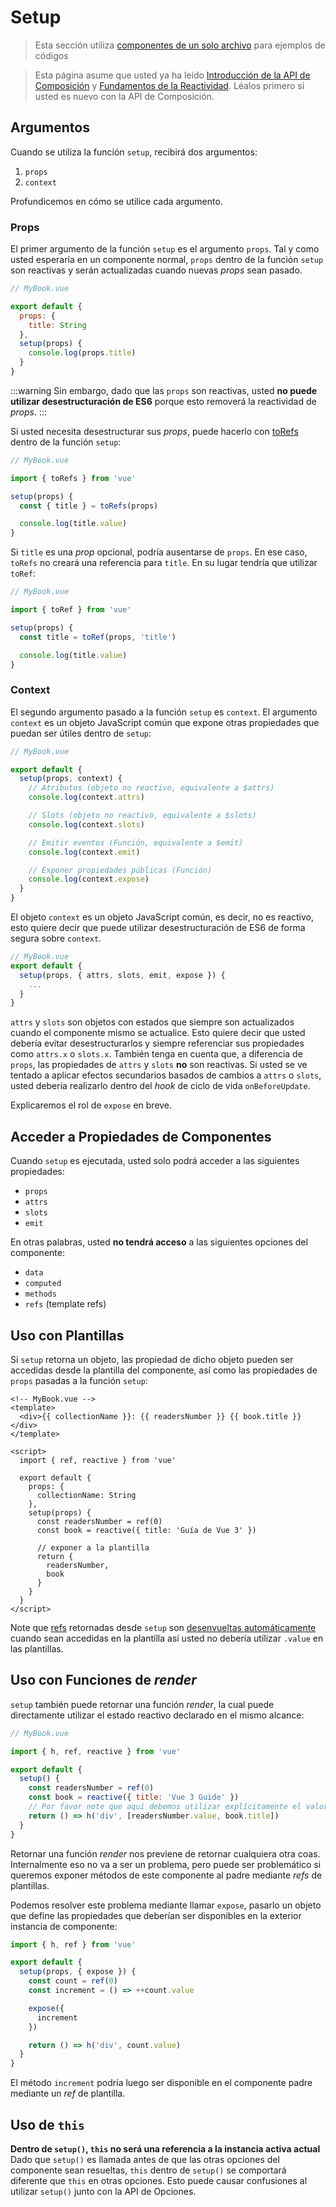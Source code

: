 # Setup

> Esta sección utiliza [componentes de un solo archivo](single-file-component.html) para ejemplos de códigos

> Esta página asume que usted ya ha leído [Introducción de la API de Composición](composition-api-introduction.html) y [Fundamentos de la Reactividad](reactivity-fundamentals.html). Léalos primero si usted es nuevo con la API de Composición.

## Argumentos

Cuando se utiliza la función `setup`, recibirá dos argumentos:

1. `props`
2. `context`

Profundicemos en cómo se utilice cada argumento.

### Props

El primer argumento de la función `setup` es el argumento `props`. Tal y como usted esperaría en un componente normal, `props` dentro de la función `setup` son reactivas y serán actualizadas cuando nuevas _props_ sean pasado.

```js
// MyBook.vue

export default {
  props: {
    title: String
  },
  setup(props) {
    console.log(props.title)
  }
}
```

:::warning
Sin embargo, dado que las `props` son reactivas, usted **no puede utilizar desestructuración de ES6** porque esto removerá la reactividad de _props_.
:::

Si usted necesita desestructurar sus _props_, puede hacerlo con [toRefs](reactivity-fundamentals.html#destructuring-reactive-state) dentro de la función `setup`:

```js
// MyBook.vue

import { toRefs } from 'vue'

setup(props) {
  const { title } = toRefs(props)

  console.log(title.value)
}
```

Si `title` es una _prop_ opcional, podría ausentarse de `props`. En ese caso, `toRefs` no creará una referencia para `title`. En su lugar tendría que utilizar `toRef`:

```js
// MyBook.vue

import { toRef } from 'vue'

setup(props) {
  const title = toRef(props, 'title')

  console.log(title.value)
}
```

### Context

El segundo argumento pasado a la función `setup` es `context`. El argumento `context` es un objeto JavaScript común que expone otras propiedades que puedan ser útiles dentro de `setup`:

```js
// MyBook.vue

export default {
  setup(props, context) {
    // Atributos (objeto no reactivo, equivalente a $attrs)
    console.log(context.attrs)

    // Slots (objeto no reactivo, equivalente a $slots)
    console.log(context.slots)

    // Emitir eventos (Función, equivalente a $emit)
    console.log(context.emit)

    // Exponer propiedades públicas (Función)
    console.log(context.expose)
  }
}
```

El objeto `context` es un objeto JavaScript común, es decir, no es reactivo, esto quiere decir que puede utilizar desestructuración de ES6 de forma segura sobre `context`.

```js
// MyBook.vue
export default {
  setup(props, { attrs, slots, emit, expose }) {
    ...
  }
}
```

`attrs` y `slots` son objetos con estados que siempre son actualizados cuando el componente mismo se actualice. Esto quiere decir que usted debería evitar desestructurarlos y siempre referenciar sus propiedades como `attrs.x` o `slots.x`. También tenga en cuenta que, a diferencia de `props`, las propiedades de `attrs` y `slots` **no** son reactivas. Si usted se ve tentado a aplicar efectos secundarios basados de cambios a `attrs` o `slots`, usted debería realizarlo dentro del _hook_ de ciclo de vida `onBeforeUpdate`.

Explicaremos el rol de `expose` en breve.

## Acceder a Propiedades de Componentes

Cuando `setup` es ejecutada, usted solo podrá acceder a las siguientes propiedades:

- `props`
- `attrs`
- `slots`
- `emit`

En otras palabras, usted **no tendrá acceso** a las siguientes opciones del componente:

- `data`
- `computed`
- `methods`
- `refs` (template refs)

## Uso con Plantillas

Si `setup` retorna un objeto, las propiedad de dicho objeto pueden ser accedidas desde la plantilla del componente, así como las propiedades de `props` pasadas a la función `setup`:

```vue-html
<!-- MyBook.vue -->
<template>
  <div>{{ collectionName }}: {{ readersNumber }} {{ book.title }}</div>
</template>

<script>
  import { ref, reactive } from 'vue'

  export default {
    props: {
      collectionName: String
    },
    setup(props) {
      const readersNumber = ref(0)
      const book = reactive({ title: 'Guía de Vue 3' })

      // exponer a la plantilla
      return {
        readersNumber,
        book
      }
    }
  }
</script>
```

Note que [refs](../api/refs-api.html#ref) retornadas desde `setup` son [desenvueltas automáticamente](/guide/reactivity-fundamentals.html#ref-unwrapping) cuando sean accedidas en la plantilla así usted no debería utilizar `.value` en las plantillas.

## Uso con Funciones de _render_

`setup` también puede retornar una función _render_, la cual puede directamente utilizar el estado reactivo declarado en el mismo alcance:

```js
// MyBook.vue

import { h, ref, reactive } from 'vue'

export default {
  setup() {
    const readersNumber = ref(0)
    const book = reactive({ title: 'Vue 3 Guide' })
    // Por favor note que aquí debemos utilizar explícitamente el valor de _ref_
    return () => h('div', [readersNumber.value, book.title])
  }
}
```

Retornar una función _render_ nos previene de retornar cualquiera otra coas. Internalmente eso no va a ser un problema, pero puede ser problemático si queremos exponer métodos de este componente al padre mediante _refs_ de plantillas.

Podemos resolver este problema mediante llamar `expose`, pasarlo un objeto que define las propiedades que deberían ser disponibles en la exterior instancia de componente:

```js
import { h, ref } from 'vue'

export default {
  setup(props, { expose }) {
    const count = ref(0)
    const increment = () => ++count.value

    expose({
      increment
    })

    return () => h('div', count.value)
  }
}
```

El método `increment` podría luego ser disponible en el componente padre mediante un _ref_ de plantilla.

## Uso de `this`

**Dentro de `setup()`, `this` no será una referencia a la instancia activa actual** Dado que `setup()` es llamada antes de que las otras opciones del componente sean resueltas, `this` dentro de `setup()` se comportará diferente que `this` en otras opciones. Esto puede causar confusiones al utilizar `setup()` junto con la API de Opciones.
